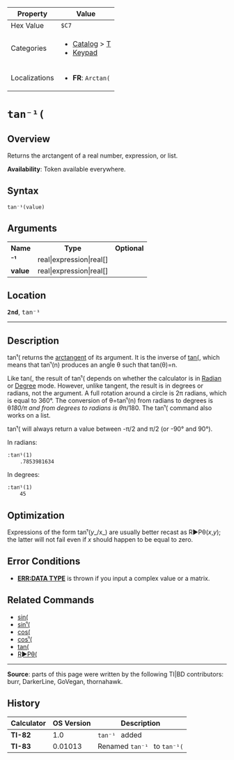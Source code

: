| Property      | Value |
|---------------|-------|
| Hex Value     | `$C7`|
| Categories    | <ul><li>[Catalog](<../categories/Catalog.md>) > [T](<../categories/Catalog.md#T>)</li><li>[Keypad](<../categories/Keypad.md>)</li></ul> |
| Localizations | <ul><li><b>FR</b>: `Arctan(`</li></ul> |

# `tan⁻¹(`

## Overview
Returns the arctangent of a real number, expression, or list.


<b>Availability</b>: Token available everywhere.

## Syntax
`tan⁻¹(value)`

## Arguments
<table>
<tr><th>Name</th><th>Type</th><th>Optional</th></tr>

<tr><td><b>⁻¹</b></td><td>real|expression|real[]</td><td></td></tr>

<tr><td><b>value</b></td><td>real|expression|real[]</td><td></td></tr>

</table>

## Location
<tt><kbd><b>2nd</b></kbd></tt>, <kbd>tan⁻¹</kbd>
<hr>

## Description

tanֿ¹( returns the [arctangent](https://mathworld.wolfram.com/InverseTangent.html) of its argument. It is the inverse of [tan(](tan\(.md), which means that tanֿ¹(n) produces an angle θ such that tan(θ)=n.

Like tan(, the result of tanֿ¹( depends on whether the calculator is in [Radian](radian-mode) or [Degree](degree-mode) mode. However, unlike tangent, the result is in degrees or radians, not the argument. A full rotation around a circle is 2π radians, which is equal to 360°. The conversion of θ=tanֿ¹(n) from radians to degrees is θ*180/π and from degrees to radians is θ*π/180. The tanֿ¹( command also works on a list.

tanֿ¹( will always return a value between -π/2 and π/2 (or -90° and 90°).

In radians:

```ti-basic
:tanֿ¹(1)
    .7853981634
```

  
In degrees:

```ti-basic
:tanֿ¹(1)
    45
```

## Optimization

Expressions of the form tanֿ¹(_y__/x_) are usually better recast as R►Pθ(_x_,_y_); the latter will not fail even if _x_ should happen to be equal to zero.

## Error Conditions

*   **[ERR:DATA TYPE](errors#datatype)** is thrown if you input a complex value or a matrix.

## Related Commands

*   [sin(](sin\(.md)
*   [sinֿ¹(](sinֿ¹\(.md)
*   [cos(](cos\(.md)
*   [cosֿ¹(](cosֿ¹\(.md)
*   [tan(](tan\(.md)
*   [R►Pθ(](R►Pθ\(.md)

* * *

**Source**: parts of this page were written by the following TI|BD contributors: burr, DarkerLine, GoVegan, thornahawk.

## History
| Calculator | OS Version | Description |
|------------|------------|-------------|
| <b>TI-82</b> | 1.0 | `tan⁻¹ ` added |
| <b>TI-83</b> | 0.01013 | Renamed `tan⁻¹ ` to `tan⁻¹(`


